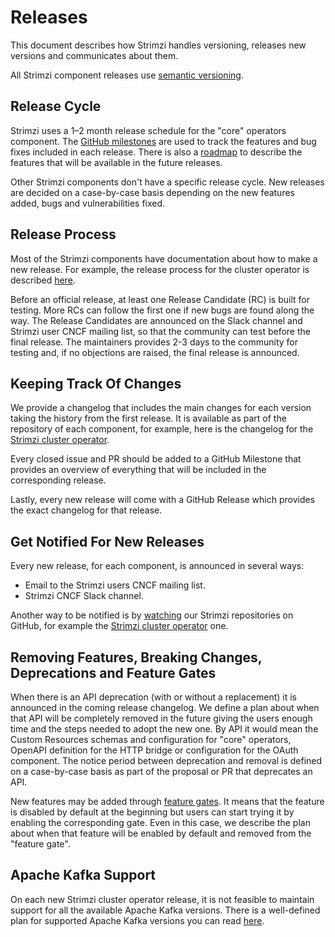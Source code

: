 # Releases

This document describes how Strimzi handles versioning, releases new versions and communicates about them.

All Strimzi component releases use [semantic versioning](https://semver.org/).

## Release Cycle

Strimzi uses a 1–2 month release schedule for the "core" operators component.
The [GitHub milestones](https://github.com/strimzi/strimzi-kafka-operator/milestones) are used to track the features and bug fixes included in each release.
There is also a [roadmap](https://github.com/orgs/strimzi/projects/1) to describe the features that will be available in the future releases.

Other Strimzi components don't have a specific release cycle.
New releases are decided on a case-by-case basis depending on the new features added, bugs and vulnerabilities fixed.

## Release Process

Most of the Strimzi components have documentation about how to make a new release.
For example, the release process for the cluster operator is described [here](https://github.com/strimzi/strimzi-kafka-operator/blob/main/development-docs/RELEASE.md).

Before an official release, at least one Release Candidate (RC) is built for testing.
More RCs can follow the first one if new bugs are found along the way.
The Release Candidates are announced on the Slack channel and Strimzi user CNCF mailing list, so that the community can test before the final release.
The maintainers provides 2-3 days to the community for testing and, if no objections are raised, the final release is announced.

## Keeping Track Of Changes

We provide a changelog that includes the main changes for each version taking the history from the first release.
It is available as part of the repository of each component, for example, here is the changelog for the [Strimzi cluster operator](https://github.com/strimzi/strimzi-kafka-operator/blob/main/CHANGELOG.md).

Every closed issue and PR should be added to a GitHub Milestone that provides an overview of everything that will be included in the corresponding release.

Lastly, every new release will come with a GitHub Release which provides the exact changelog for that release.

## Get Notified For New Releases

Every new release, for each component, is announced in several ways:

* Email to the Strimzi users CNCF mailing list.
* Strimzi CNCF Slack channel.

Another way to be notified is by [watching](https://docs.github.com/en/github/managing-subscriptions-and-notifications-on-github/setting-up-notifications/configuring-notifications#configuring-your-watch-settings-for-an-individual-repository) our Strimzi repositories on GitHub, for example the [Strimzi cluster operator](https://github.com/strimzi/strimzi-kafka-operator) one.

## Removing Features, Breaking Changes, Deprecations and Feature Gates

When there is an API deprecation (with or without a replacement) it is announced in the coming release changelog. 
We define a plan about when that API will be completely removed in the future giving the users enough time and the steps needed to adopt the new one.
By API it would mean the Custom Resources schemas and configuration for "core" operators, OpenAPI definition for the HTTP bridge or configuration for the OAuth component.
The notice period between deprecation and removal is defined on a case-by-case basis as part of the proposal or PR that deprecates an API.

New features may be added through [feature gates](https://github.com/strimzi/proposals/blob/main/022-feature-gates.md).
It means that the feature is disabled by default at the beginning but users can start trying it by enabling the corresponding gate.
Even in this case, we describe the plan about when that feature will be enabled by default and removed from the "feature gate".

## Apache Kafka Support

On each new Strimzi cluster operator release, it is not feasible to maintain support for all the available Apache Kafka versions.
There is a well-defined plan for supported Apache Kafka versions you can read [here](https://github.com/strimzi/strimzi-kafka-operator/blob/main/KAFKA_VERSION_SUPPORT.md).